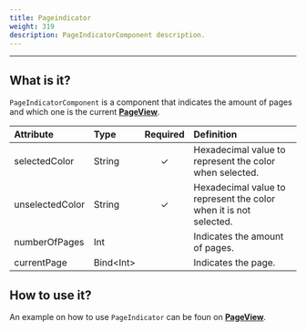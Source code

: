 ```yaml
---
title: Pageindicator
weight: 319
description: PageIndicatorComponent description.
---
```


---

## What is it?

`PageIndicatorComponent` is a component that indicates the amount of pages and which one is the current [**PageView**](pageview). 

| Attribute | Type | Required | Definition |
| :--- | :--- | :---: | :--- |
| selectedColor | String | ✓ | Hexadecimal value to represent the color when selected. |
| unselectedColor | String | ✓ | Hexadecimal value to represent the color when it is not selected. |
| numberOfPages | Int |   | Indicates the amount of pages.  |
| currentPage | Bind&lt;Int&gt; |   | Indicates the page.  |

## How to use it? 

An example on how to use `PageIndicator` can be foun on [**PageView**](pageview#como-usar).

